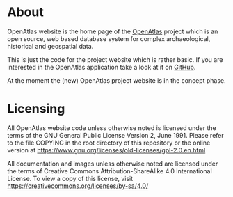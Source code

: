 # About

OpenAtlas website is the home page of the [OpenAtlas](http://openatlas.eu) project which is an open source, web based database system for complex archaeological, historical and geospatial data.

This is just the code for the project website which is rather basic. If you are interested in the OpenAtlas application take a look at it on [GitHub](https://github.com/craws/OpenAtlas).

At the moment the (new) OpenAtlas project website is in the concept phase.

# Licensing

All OpenAtlas website code unless otherwise noted is licensed under the terms of the GNU General Public License Version 2,
June 1991. Please refer to the file COPYING in the root directory of this repository or the online version at https://www.gnu.org/licenses/old-licenses/gpl-2.0.en.html

All documentation and images unless otherwise noted are licensed under the terms of
Creative Commons Attribution-ShareAlike 4.0 International License.
To view a copy of this license, visit https://creativecommons.org/licenses/by-sa/4.0/
